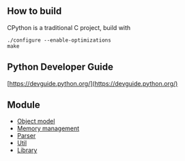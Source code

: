 ## How to build

CPython is a traditional C project, build with

```
./configure --enable-optimizations
make
```

## Python Developer Guide

[https://devguide.python.org/](https://devguide.python.org/)

## Module

* [Object model](./Object.md)
* [Memory management](./Memory.md)
* [Parser](./Parser.md)
* [Util](./Util.md)
* [Library](./Library.md)
